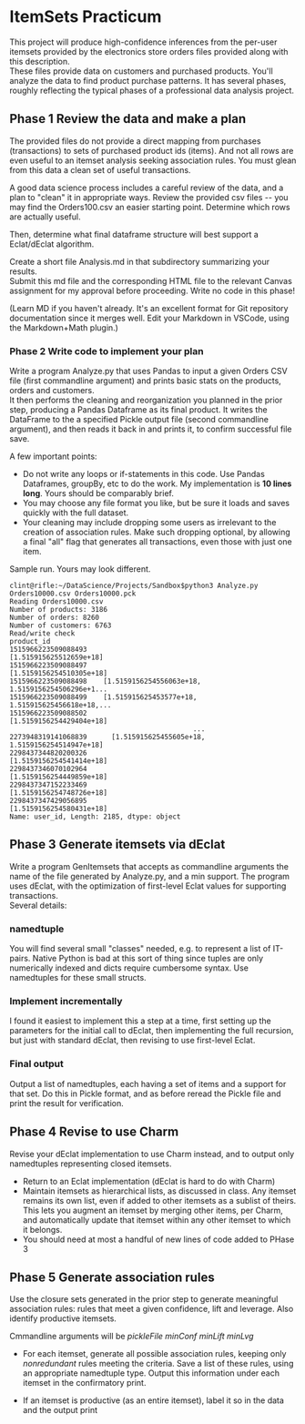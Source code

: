 # ItemSets Practicum
This project will produce high-confidence inferences from the per-user itemsets provided
by the electronics store orders files provided along with this description.  
These files provide data on customers and purchased products.  You'll analyze
the data to find product purchase patterns.  It has several phases,
roughly reflecting the typical phases of a professional data analysis project.

## Phase 1 Review the data and make a plan
The provided files do not provide a direct mapping from purchases (transactions)
to sets of purchased product ids (items).  And not all rows are even useful to 
an itemset analysis seeking association rules.  You must glean from this data
a clean set of useful transactions.

A good data science process includes a careful review of the data, and a plan to
"clean" it in appropriate ways.  Review the provided csv files -- you may find
the Orders100.csv an easier starting point.  Determine which rows are 
actually useful.

Then, determine what final dataframe structure will best 
support a Eclat/dEclat algorithm. 

Create a short file Analysis.md in that subdirectory summarizing your results.  
Submit this md file and the corresponding HTML file to the relevant Canvas 
assignment for my approval before proceeding.  Write no code in this phase!

(Learn MD if you haven't already.  It's an excellent format for Git repository 
documentation since it merges well.  Edit your Markdown in VSCode, using the
Markdown+Math plugin.)

### Phase 2 Write code to implement your plan
Write a program Analyze.py that uses Pandas to input a given Orders CSV file (first 
commandline argument) and prints basic stats on the products, orders and customers.  
It then performs the cleaning and reorganization you planned in the prior step, 
producing a Pandas Dataframe as its final product.  It writes the DataFrame to
the a specified Pickle output file (second commandline argument), and then reads
it back in and prints it, to confirm successful file save. 

A few important points:
 * Do not write any loops or if-statements in this code.  Use Pandas Dataframes,
 groupBy, etc to do the work.  My implementation is **10 lines long**.  Yours
 should be comparably brief.
 * You may choose any file format you like, but be sure it loads and saves 
 quickly with the full dataset.
 * Your cleaning may include dropping some users as irrelevant to the 
 creation of association rules.  Make such dropping optional, by allowing 
 a final "all" flag that generates all transactions, even those with just one item.

Sample run.  Yours may look different.
```
clint@rifle:~/DataScience/Projects/Sandbox$python3 Analyze.py Orders10000.csv Orders10000.pck
Reading Orders10000.csv
Number of products: 3186
Number of orders: 8260
Number of customers: 6763
Read/write check 
product_id
1515966223509088493                              [1.515915625512659e+18]
1515966223509088497                             [1.5159156254510305e+18]
1515966223509088498    [1.5159156254556063e+18, 1.5159156254506296e+1...
1515966223509088499    [1.515915625453577e+18, 1.515915625456618e+18,...
1515966223509088502                             [1.5159156254429404e+18]
                                             ...                        
2273948319141068839      [1.515915625455605e+18, 1.5159156254514947e+18]
2298437344820200326                             [1.5159156254541414e+18]
2298437346070102964                             [1.5159156254449859e+18]
2298437347152233469                             [1.5159156254748726e+18]
2298437347429056895                             [1.5159156254580431e+18]
Name: user_id, Length: 2185, dtype: object
```

## Phase 3 Generate itemsets via dEclat
Write a program GenItemsets that accepts as commandline arguments the name of 
the file generated by Analyze.py, and a min support.  The program uses dEclat, 
with the optimization of first-level Eclat values for supporting transactions.  
Several details:

### namedtuple
You will find several small "classes" needed, e.g. to represent a list of 
IT-pairs.  Native Python is bad at this sort of thing since tuples are 
only numerically indexed and dicts require cumbersome syntax.  Use 
namedtuples for these small structs.

### Implement incrementally
I found it easiest to implement this a step at a time, first setting up the 
parameters for the initial call to dEclat, then implementing the full 
recursion, but just with standard dEclat, then revising to use first-level Eclat.

### Final output
Output a list of namedtuples, each having a set of items and a support for that 
set.  Do this in Pickle format, and as before reread the Pickle file and 
print the result for verification.

## Phase 4 Revise to use Charm
Revise your dEclat implementation to use Charm instead, and to output only 
namedtuples representing closed itemsets. 
  * Return to an Eclat implementation (dEclat is hard to do with Charm)
  * Maintain itemsets as hierarchical lists, as discussed in class.  Any 
  itemset remains its own list, even if added to other itemsets as a sublist 
  of theirs.  This lets you augment an itemset by merging other items, per 
  Charm, and automatically update that itemset within any other itemset 
  to which it belongs.
  * You should need at most a handful of new lines of code added to PHase 3

## Phase 5 Generate association rules
Use the closure sets generated in the prior step to generate meaningful 
association rules: rules that meet a given confidence, lift and leverage. 
Also identify productive itemsets.

Cmmandline arguments will be *pickleFile minConf minLift minLvg*

  * For each itemset, generate all possible association rules, keeping only 
  *nonredundant* rules meeting the criteria.  Save a list of these rules, 
  using an appropriate namedtuple type.  Output this information under 
  each itemset in the confirmatory print.

  * If an itemset is productive (as an entire itemset), label it so in the 
  data and the output print
